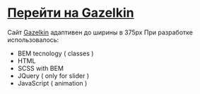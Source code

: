 # [Перейти на Gazelkin](https://gudovchshikov.github.io/Gazelkin/)
Сайт [Gazelkin](https://gudovchshikov.github.io/Gazelkin/) адаптивен до ширины в 375px
При разработке использовалось:
* BEM tecnology ( classes )
* HTML
* SCSS with BEM
* JQuery ( only for slider )
* JavaScript ( animation )
